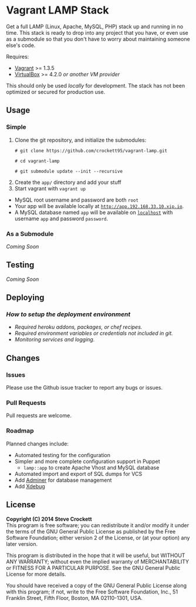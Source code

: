 # Vagrant LAMP Stack

Get a full LAMP (Linux, Apache, MySQL, PHP) stack up and running in no time. This stack is ready to drop into any project that you have, or even use as a submodule so that you don't have to worry about maintaining someone else's code.

Requires:

- [Vagrant](http://vagrantup.com) >= 1.3.5
- [VirtualBox](http://virtualbox.org) >= 4.2.0 _or another VM provider_

This should only be used _locally_ for development. The stack has not been optimized or secured for production use.

## Usage

### Simple

1. Clone the git repository, and initialize the submodules:  
   ```
   # git clone https://github.com/crockett95/vagrant-lamp.git

   # cd vagrant-lamp
   
   # git submodule update --init --recursive
   ```
2. Create the `app/` directory and add your stuff
3. Start vagrant with `vagrant up`
  - MySQL root username and password are both `root`
  - Your app will be available locally at [`http://app.192.168.33.10.xip.io`](http://app.192.168.33.10.xip.io).
  - A MySQL database named `app` will be available on [`localhost`](http://localhost) with username `app` and password `password`.

### As a Submodule

_Coming Soon_

## Testing

_Coming Soon_

<!---
### Unit Tests

1. `rake spec`

### Integration Tests

1. _Run other local services / provide credentials for external services._
2. `rake spec:integration`
--->
## Deploying

### _How to setup the deployment environment_

- _Required heroku addons, packages, or chef recipes._
- _Required environment variables or credentials not included in git._
- _Monitoring services and logging._

## Changes

### Issues

Please use the Github issue tracker to report any bugs or issues.

### Pull Requests

Pull requests are welcome.

### Roadmap

Planned changes include:

- Automated testing for the configuration
- Simpler and more complete configuration support in Puppet
  - `lamp::app` to create Apache Vhost and MySQL database
- Automated import and export of SQL dumps for VCS
- Add [Adminer](http://www.adminer.org/) for database management
- Add [Xdebug](http://xdebug.org/index.php)

## License

**Copyright (C) 2014 Steve Crockett**  
This program is free software; you can redistribute it and/or modify it under the terms of the GNU General Public License as published by the Free Software Foundation; either version 2 of the License, or (at your option) any later version.

This program is distributed in the hope that it will be useful, but WITHOUT ANY WARRANTY; without even the implied warranty of MERCHANTABILITY or FITNESS FOR A PARTICULAR PURPOSE. See the GNU General Public License for more details.

You should have received a copy of the GNU General Public License along with this program; if not, write to the Free Software Foundation, Inc., 51 Franklin Street, Fifth Floor, Boston, MA 02110-1301, USA.
